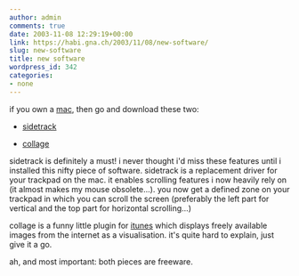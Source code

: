 ```yaml
---
author: admin
comments: true
date: 2003-11-08 12:29:19+00:00
link: https://habi.gna.ch/2003/11/08/new-software/
slug: new-software
title: new software
wordpress_id: 342
categories:
- none
---
```


if you own a [mac](https://apple.com/), then go and download these two:  




	
  * [sidetrack](http://www.ragingmenace.com/software/sidetrack/index.html)

	
  * [collage](http://www.trinfinitysoftware.com/collage.shtml)


sidetrack is definitely a must! i never thought i'd miss these features until i installed this nifty piece of software. sidetrack is a replacement driver for your trackpad on the mac. it enables scrolling features i now heavily rely on (it almost makes my mouse obsolete...). you now get a defined zone on your trackpad in which you can scroll the screen (preferably the left part for vertical and the top part for horizontal scrolling...)


collage is a funny little plugin for [itunes](https://apple.com/itunes/) which displays freely available images from the internet as a visualisation. it's quite hard to explain, just give it a go.  

ah, and most important: both pieces are freeware.
